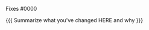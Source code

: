 <!-- 

  MAKE SURE YOUR PR MEETS THIS CRITERIA:
 
  - Your PR is NOT in our do-not-PR list:
    https://doomemacs.org/d/do-not-pr
  - Your commit messages conform to our git conventions:
    https://doomemacs.org/d/git-conventions
  - Any relevant issues or PRs have been linked to.
  - What the PR does, and why, is properly explained.

-->

Fixes #0000 <!-- remove if not applicable -->

{{{ Summarize what you've changed HERE and why }}}


